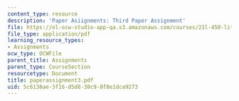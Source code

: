 ```yaml
---
content_type: resource
description: 'Paper Asiignments: Third Paper Assignment'
file: https://ol-ocw-studio-app-qa.s3.amazonaws.com/courses/21l-450-literature-and-ethical-values-fall-2002/5c6138ae3f16d5d830c98f8e1dca9273_paperassignment3.pdf
file_type: application/pdf
learning_resource_types:
- Assignments
ocw_type: OCWFile
parent_title: Assignments
parent_type: CourseSection
resourcetype: Document
title: paperassignment3.pdf
uid: 5c6138ae-3f16-d5d8-30c9-8f8e1dca9273
---
```


